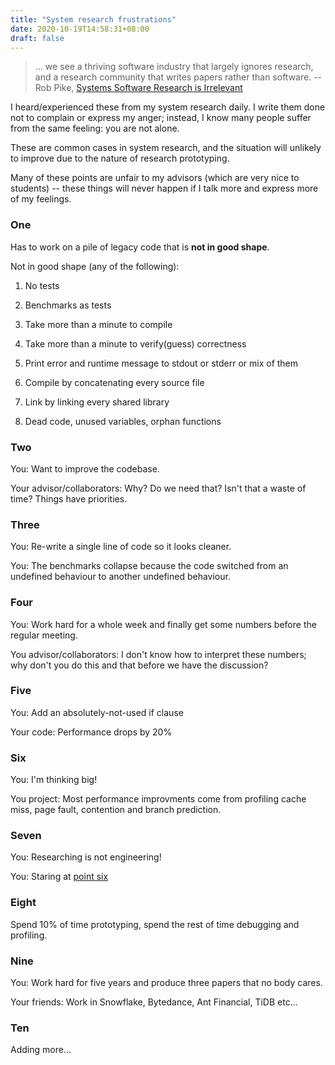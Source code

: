```yaml
---
title: "System research frustrations"
date: 2020-10-19T14:58:31+08:00
draft: false 
---
```


> ... we see a thriving software industry that largely ignores research, and a research community that writes papers rather than software. -- Rob Pike, [Systems Software Research is Irrelevant](http://herpolhode.com/rob/utah2000.pdf)



I heard/experienced these from my system research daily.
I write them done not to complain or express my anger; instead, I know many people suffer from the same feeling: you are not alone.

These are common cases in system research, and the situation will unlikely to improve due to the nature of research prototyping. 

Many of these points are unfair to my advisors (which are very nice to students) -- these things will never happen if I talk more and express more of my feelings.


### One
Has to work on a pile of legacy code that is **not in good shape**.

Not in good shape (any of the following):

1. No tests

2. Benchmarks as tests

3. Take more than a minute to compile

4. Take more than a minute to verify(guess) correctness

5. Print error and runtime message to stdout or stderr or mix of them

6. Compile by concatenating every source file

7. Link by linking every shared library

8. Dead code, unused variables, orphan functions


### Two
You: Want to improve the codebase.

Your advisor/collaborators: Why? Do we need that? Isn't that a waste of time? Things have priorities.

### Three
You: Re-write a single line of code so it looks cleaner.

You: The benchmarks collapse because the code switched from an undefined behaviour to another undefined behaviour. 

### Four
You: Work hard for a whole week and finally get some numbers before the regular meeting.

You advisor/collaborators: I don't know how to interpret these numbers; why don't you do this and that before we have the discussion?

### Five
You: Add an absolutely-not-used if clause

Your code: Performance drops by 20%

### Six 
You: I'm thinking big!

You project: Most performance improvments come from profiling cache miss, page fault, contention and branch prediction.

### Seven 
You: Researching is not engineering!

You: Staring at [point six](#six)


### Eight 
Spend 10% of time prototyping, spend the rest of time debugging and profiling.

### Nine 
You: Work hard for five years and produce three papers that no body cares.

Your friends: Work in Snowflake, Bytedance, Ant Financial, TiDB etc...

### Ten
Adding more...
